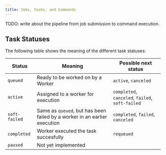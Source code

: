 ```yaml
---
title: Jobs, Tasks, and Commands
---
```


TODO: write about the pipeline from job submission to command execution.


## Task Statuses

The following table shows the meaning of the different task statuses:

| Status        | Meaning | Possible next status |
| ------------- | ------- | ----------- |
| `queued`      | Ready to be worked on by a Worker | `active`, `canceled` |
| `active`      | Assigned to a worker for execution | `completed`, `canceled`, `failed`, `soft-failed` |
| `soft-failed` | Same as `queued`, but has been failed by a worker in an earlier execution | `completed`, `failed`, `canceled` |
| `completed`   | Worker executed the task succesfully | `requeued` |
| `paused`      | Not yet implemented | |
